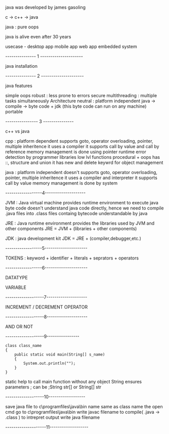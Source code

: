 java was developed by james gasoling

c -> c++ -> java

java : pure oops

java is alive even after 30 years

usecase -
desktop app
mobile app
web app
embedded system

--------------- 1 ---------------------

java installation

--------------- 2 ---------------------

java features

simple
oops
robust : less prone to errors
secure
multithreading : multiple tasks simultaneously
Architecture neutral : platform independent
java -> compile -> byte code + jdk (this byte code can run on any machine)
portable

---------------- 3 ---------------

c++ vs java

cpp : 
platform dependent
supports goto, operator overloading, pointer, multiple inheritence
it uses a compiler
it supports call by value and call by reference
memory management is done using pointer
runtime error detection by programmer
libraries low lvl functions
procedural + oops
has ::, structure and union
it has new and delete keywrd for object management

java : 
platform independent
doesn't supports goto, operator overloading, pointer, multiple inheritence
it uses a compiler and interpreter
it supports call by value
memory management is done by system

------------------4--------------------

JVM : 
Java virtual machine provides runtime environment to execute java byte code
doesn't understand java code directly,
hence we need to compile .java files into .class files containg bytecode understandable by java

JRE : 
Java runtime environment provides the libraries used by JVM and other components
JRE = JVM + (libraries + other components)

JDK :
java development kit 
JDK = JRE + (compiler,debugger,etc.)

------------------5---------------------

TOKENS : keyword + identifier + literals + seprators + operators

------------------6---------------------

DATATYPE

VARIABLE

-------------------7--------------------

INCREMENT / DECREMENT OPERATOR

-------------------8--------------------

AND OR NOT

-------------------9----------------

    class class_name
    {
        public static void main(String[] s_name)
        {
            System.out.println("");
        }
    }

static help to call main function without any object
String ensures parameters ; can be ;String str[] or String[] str

-------------------10------------------

save java file to c\programfiles\java\bin
name same as class name
the open cmd go to c\programfiles\java\bin
write javac filename to compile( .java -> .class )
to intrepret output write java filename

--------------------11-------------------

